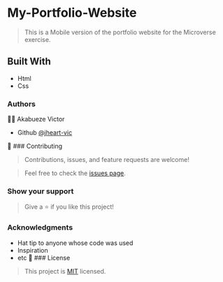 # My-Portfolio-Website
> This is a Mobile version of the portfolio website for the Microverse exercise.
## Built With 
- Html
- Css
### Authors
:guardsman: Akabueze Victor 
- Github [@jheart-vic](https//github.com/jheart-vic/)

:handshake: ### Contributing 
> Contributions, issues, and feature requests are welcome!

> Feel free to check the [issues page](https://github.com/jheart-vic/My-Portfolio-Website/issues).

### Show your support
> Give a :star: if you like this project!

### Acknowledgments
- Hat tip to anyone whose code was used
- Inspiration
- etc
:memo: ### License 
> This project is [MIT](https://github.com/microverseinc/readme-template/blob/master/MIT.md) licensed.
